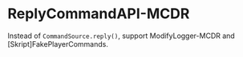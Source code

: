 # ReplyCommandAPI-MCDR
Instead of `CommandSource.reply()`, support ModifyLogger-MCDR and [Skript]FakePlayerCommands.
